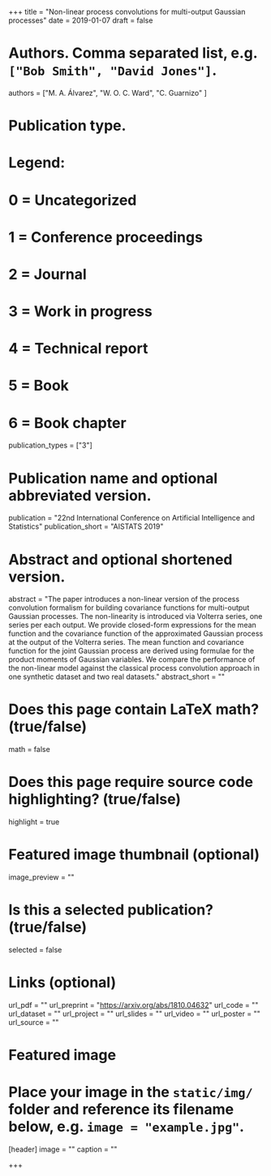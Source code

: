 +++
title = "Non-linear process convolutions for multi-output Gaussian processes"
date = 2019-01-07
draft = false

# Authors. Comma separated list, e.g. `["Bob Smith", "David Jones"]`.
authors = ["M. A. Álvarez", "W. O. C. Ward", "C. Guarnizo" ]

# Publication type.
# Legend:
# 0 = Uncategorized
# 1 = Conference proceedings
# 2 = Journal
# 3 = Work in progress
# 4 = Technical report
# 5 = Book
# 6 = Book chapter
publication_types = ["3"]

# Publication name and optional abbreviated version.
publication = "22nd International Conference on Artificial Intelligence and Statistics"
publication_short = "AISTATS 2019"

# Abstract and optional shortened version.
abstract = "The paper introduces a non-linear version of the process convolution formalism for building covariance functions for multi-output Gaussian processes. The non-linearity is introduced via Volterra series, one series per each output. We provide closed-form expressions for the mean function and the covariance function of the approximated Gaussian process at the output of the Volterra series. The mean function and covariance function for the joint Gaussian process are derived using formulae for the product moments of Gaussian variables. We compare the performance of the non-linear model against the classical process convolution approach in one synthetic dataset and two real datasets."
abstract_short = ""

# Does this page contain LaTeX math? (true/false)
math = false

# Does this page require source code highlighting? (true/false)
highlight = true

# Featured image thumbnail (optional)
image_preview = ""

# Is this a selected publication? (true/false)
selected = false

# Links (optional)
url_pdf = ""
url_preprint = "https://arxiv.org/abs/1810.04632"
url_code = ""
url_dataset = ""
url_project = ""
url_slides = ""
url_video = ""
url_poster = ""
url_source = ""


# Featured image
# Place your image in the `static/img/` folder and reference its filename below, e.g. `image = "example.jpg"`.
[header]
image = ""
caption = ""

+++
